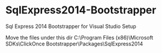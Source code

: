 # SqlExpress2014-Bootstrapper
Sql Express 2014 Bootstrapper for Visual Studio Setup


Move the files under this dir C:\Program Files (x86)\Microsoft SDKs\ClickOnce Bootstrapper\Packages\SqlExpress2014
